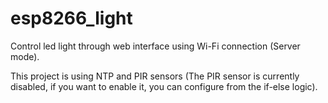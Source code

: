 # esp8266_light
Control led light through web interface using Wi-Fi connection (Server mode).

This project is using NTP and PIR sensors (The PIR sensor is currently disabled, if you want to enable it, you can configure from the if-else logic).
